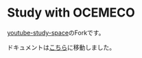# Study with OCEMECO

[youtube-study-space](https://github.com/sorarideblog/youtube-study-space)のForkです。

ドキュメントは[こちら](https://github.com/doanryo/studywithocemeco/blob/dev/packages/docs/docs/index.md)に移動しました。
